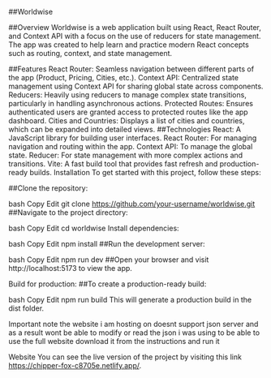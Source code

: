 ##Worldwise

##Overview
Worldwise is a web application built using React, React Router, and Context API with a focus on the use of reducers for state management. The app was created to help learn and practice modern React concepts such as routing, context, and state management.

##Features
React Router: Seamless navigation between different parts of the app (Product, Pricing, Cities, etc.).
Context API: Centralized state management using Context API for sharing global state across components.
Reducers: Heavily using reducers to manage complex state transitions, particularly in handling asynchronous actions.
Protected Routes: Ensures authenticated users are granted access to protected routes like the app dashboard.
Cities and Countries: Displays a list of cities and countries, which can be expanded into detailed views.
##Technologies
React: A JavaScript library for building user interfaces.
React Router: For managing navigation and routing within the app.
Context API: To manage the global state.
Reducer: For state management with more complex actions and transitions.
Vite: A fast build tool that provides fast refresh and production-ready builds.
Installation
To get started with this project, follow these steps:

##Clone the repository:

bash
Copy
Edit
git clone https://github.com/your-username/worldwise.git
##Navigate to the project directory:

bash
Copy
Edit
cd worldwise
Install dependencies:

bash
Copy
Edit
npm install
##Run the development server:

bash
Copy
Edit
npm run dev
##Open your browser and visit http://localhost:5173 to view the app.

Build for production:
##To create a production-ready build:

bash
Copy
Edit
npm run build
This will generate a production build in the dist folder.

Important note the website i am hosting on doesnt support json server and as a result wont be able to modify or read the json i was using
to be able to use the full website download it from the instructions and run it

Website
You can see the live version of the project by visiting this link https://chipper-fox-c8705e.netlify.app/.
